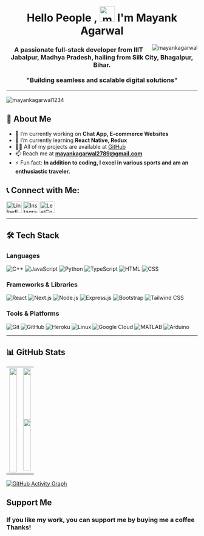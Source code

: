 <div>
  <h1 align="center">Hello People , <img src="https://fonts.gstatic.com/s/e/notoemoji/latest/1f44b_1f3fb/512.webp" height="40" width="40" alt="mayankagarwal1234" /> I'm Mayank Agarwal </h1><img align="right" src="https://user-images.githubusercontent.com/74038190/212259469-6b5a27d8-22c1-4716-9341-bef01e72dd21.jpg" alt="mayankagarwal" />
</div>
  <h3 align="center">A passionate full-stack developer from IIIT Jabalpur, Madhya Pradesh, hailing from Silk City, Bhagalpur, Bihar.<br>
  <br> "Building seamless and scalable digital solutions" <hr>
  </h3>
  
  <p align="left"> <img src="https://komarev.com/ghpvc/?username=mayankagarwal1234&label=Profile%20views&color=0e75b6&style=flat" alt="mayankagarwal1234" /> </p> 



## 🚀 About Me

- 🔭 I’m currently working on **Chat App, E-commerce Websites**
- 🌱 I’m currently learning **React Native, Redux**
- 👨‍💻 All of my projects are available at [GitHub](https://github.com/mayankagarwal1234)
- 📫 Reach me at **mayankagarwal2789@gmail.com**
- ⚡ Fun fact: **In addition to coding, I excel in various sports and am an enthusiastic traveler.**

## 📞 Connect with Me:
<p align="left">
<a href="https://www.linkedin.com/in/mayank-agarwal-04284a258/" target="_blank"><img align="center" src="https://raw.githubusercontent.com/rahuldkjain/github-profile-readme-generator/master/src/images/icons/Social/linked-in-alt.svg" alt="LinkedIn" height="30" width="40" /></a>
<a href="https://www.instagram.com/mayank__agarwal_/" target="_blank"><img align="center" src="https://raw.githubusercontent.com/rahuldkjain/github-profile-readme-generator/master/src/images/icons/Social/instagram.svg" alt="Instagram" height="30" width="40" /></a>
<a href="https://www.leetcode.com/mayank_agarwal_/" target="_blank"><img align="center" src="https://raw.githubusercontent.com/rahuldkjain/github-profile-readme-generator/master/src/images/icons/Social/leet-code.svg" alt="LeetCode" height="30" width="40" /></a>
</p>

---

## 🛠 Tech Stack

### Languages
![C++](https://img.shields.io/badge/C++-00599C?style=flat&logo=cplusplus&logoColor=white)
![JavaScript](https://img.shields.io/badge/JavaScript-F7DF1E?style=flat&logo=javascript&logoColor=black)
![Python](https://img.shields.io/badge/Python-3776AB?style=flat&logo=python&logoColor=white)
![TypeScript](https://img.shields.io/badge/TypeScript-3178C6?style=flat&logo=typescript&logoColor=white)
![HTML](https://img.shields.io/badge/HTML5-E34F26?style=flat&logo=html5&logoColor=white)
![CSS](https://img.shields.io/badge/CSS3-1572B6?style=flat&logo=css3&logoColor=white)

### Frameworks & Libraries
![React](https://img.shields.io/badge/React-61DAFB?style=flat&logo=react&logoColor=black)
![Next.js](https://img.shields.io/badge/Next.js-000000?style=flat&logo=nextdotjs&logoColor=white)
![Node.js](https://img.shields.io/badge/Node.js-339933?style=flat&logo=nodedotjs&logoColor=white)
![Express.js](https://img.shields.io/badge/Express.js-000000?style=flat&logo=express&logoColor=white)
![Bootstrap](https://img.shields.io/badge/Bootstrap-7952B3?style=flat&logo=bootstrap&logoColor=white)
![Tailwind CSS](https://img.shields.io/badge/Tailwind%20CSS-06B6D4?style=flat&logo=tailwindcss&logoColor=white)

### Tools & Platforms
![Git](https://img.shields.io/badge/Git-F05032?style=flat&logo=git&logoColor=white)
![GitHub](https://img.shields.io/badge/GitHub-181717?style=flat&logo=github&logoColor=white)
![Heroku](https://img.shields.io/badge/Heroku-430098?style=flat&logo=heroku&logoColor=white)
![Linux](https://img.shields.io/badge/Linux-FCC624?style=flat&logo=linux&logoColor=black)
![Google Cloud](https://img.shields.io/badge/Google%20Cloud-4285F4?style=flat&logo=googlecloud&logoColor=white)
![MATLAB](https://img.shields.io/badge/MATLAB-0076A8?style=flat&logo=mathworks&logoColor=white)
![Arduino](https://img.shields.io/badge/Arduino-00979D?style=flat&logo=arduino&logoColor=white)

---

## 📊 GitHub Stats

<div>
  <table width="100%">
    <tr>
      <td width="50%" valign="top">
        <a href="https://github.com/mayankagarwal1234">
          <img src="https://github-readme-stats.vercel.app/api/top-langs/?username=mayankagarwal1234&hide=html,css&title_color=ffffff&text_color=c9cacc&icon_color=4AB197&theme=highcontrast" width="100%" height="275px" />
        </a>
      </td>
      <td width="50%" valign="top">
        <a href="https://github.com/mayankagarwal1234">
          <img src="https://github-readme-stats.vercel.app/api?username=mayankagarwal1234&show_icons=true&line_height=27&count_private=true&title_color=ffffff&text_color=c9cacc&icon_color=4AB097&theme=highcontrast" width="100%" height="135px" />
        </a>
        <br />
        <a href="https://git.io/streak-stats">
          <img src="https://streak-stats.demolab.com/?user=mayankagarwal1234&theme=highcontrast" width="100%" height="135px" />
        </a>
      </td>
    </tr>
  </table>
</div>

<a href="https://github.com/mayankagarwal1234/github-readme-activity-graph">
  <img src="https://github-readme-activity-graph.vercel.app/graph?username=mayankagarwal1234&theme=high-contrast" alt="GitHub Activity Graph" />
</a>

## Support Me

<h3>If you like my work, you can support me by buying me a coffee Thanks! </h3>
